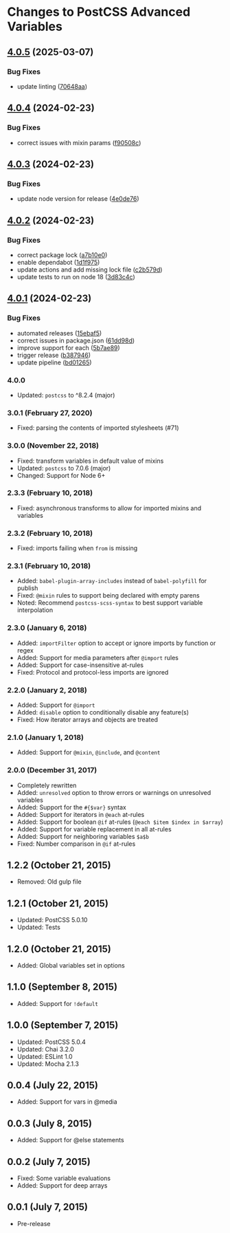 # Changes to PostCSS Advanced Variables

## [4.0.5](https://github.com/armano2/postcss-advanced-variables/compare/v4.0.4...v4.0.5) (2025-03-07)


### Bug Fixes

* update linting ([70648aa](https://github.com/armano2/postcss-advanced-variables/commit/70648aa4bd087e33cf86e7449be5c8614fffde83))

## [4.0.4](https://github.com/armano2/postcss-advanced-variables/compare/v4.0.3...v4.0.4) (2024-02-23)


### Bug Fixes

* correct issues with mixin params ([f90508c](https://github.com/armano2/postcss-advanced-variables/commit/f90508ca2d42d9058840f2714a6519b7e23e5ea3))

## [4.0.3](https://github.com/armano2/postcss-advanced-variables/compare/v4.0.2...v4.0.3) (2024-02-23)


### Bug Fixes

* update node version for release ([4e0de76](https://github.com/armano2/postcss-advanced-variables/commit/4e0de7689eb914cc5c2d47f5a8b7b22ca9c70564))

## [4.0.2](https://github.com/armano2/postcss-advanced-variables/compare/v4.0.1...v4.0.2) (2024-02-23)


### Bug Fixes

* correct package lock ([a7b10e0](https://github.com/armano2/postcss-advanced-variables/commit/a7b10e012a3df8b2d7278fafbc50007f68cb399b))
* enable dependabot ([1d1f975](https://github.com/armano2/postcss-advanced-variables/commit/1d1f97546942dc2d8e7ea4d995e059064473fb33))
* update actions and add missing lock file ([c2b579d](https://github.com/armano2/postcss-advanced-variables/commit/c2b579d043cf9fa7e6afa2a88f1898baa6768ede))
* update tests to run on node 18 ([3d83c4c](https://github.com/armano2/postcss-advanced-variables/commit/3d83c4c48c3c537cd7abb85c4419c4adaf7efab0))

## [4.0.1](https://github.com/armano2/postcss-advanced-variables/compare/v4.0.0...v4.0.1) (2024-02-23)


### Bug Fixes

* automated releases ([15ebaf5](https://github.com/armano2/postcss-advanced-variables/commit/15ebaf580d1876d92331b2d39056ffe42e891d87))
* correct issues in package.json ([61dd98d](https://github.com/armano2/postcss-advanced-variables/commit/61dd98d750ceb273adf37956cd2cb6ae7c0f4819))
* improve support for each ([5b7ae89](https://github.com/armano2/postcss-advanced-variables/commit/5b7ae8955e8186a56d69d9c459b7b802de192afa))
* trigger release ([b387946](https://github.com/armano2/postcss-advanced-variables/commit/b387946d18f13e2c48206d83eb4fcab17d28eaa3))
* update pipeline ([bd01265](https://github.com/armano2/postcss-advanced-variables/commit/bd01265a4d0f44d672b7574049cb594e53ed0b59))

### 4.0.0

- Updated: `postcss` to ^8.2.4 (major)

### 3.0.1 (February 27, 2020)

- Fixed: parsing the contents of imported stylesheets (#71)

### 3.0.0 (November 22, 2018)

- Fixed: transform variables in default value of mixins
- Updated: `postcss` to 7.0.6 (major)
- Changed: Support for Node 6+

### 2.3.3 (February 10, 2018)

- Fixed: asynchronous transforms to allow for imported mixins and variables

### 2.3.2 (February 10, 2018)

- Fixed: imports failing when `from` is missing

### 2.3.1 (February 10, 2018)

- Added: `babel-plugin-array-includes` instead of `babel-polyfill` for publish
- Fixed: `@mixin` rules to support being declared with empty parens
- Noted: Recommend `postcss-scss-syntax` to best support variable interpolation

### 2.3.0 (January 6, 2018)

- Added: `importFilter` option to accept or ignore imports by function or regex
- Added: Support for media parameters after `@import` rules
- Added: Support for case-insensitive at-rules
- Fixed: Protocol and protocol-less imports are ignored

### 2.2.0 (January 2, 2018)

- Added: Support for `@import`
- Added: `disable` option to conditionally disable any feature(s)
- Fixed: How iterator arrays and objects are treated

### 2.1.0 (January 1, 2018)

- Added: Support for `@mixin`, `@include`, and `@content`

### 2.0.0 (December 31, 2017)

- Completely rewritten
- Added: `unresolved` option to throw errors or warnings on unresolved variables
- Added: Support for the `#{$var}` syntax
- Added: Support for iterators in `@each` at-rules
- Added: Support for boolean `@if` at-rules
  (`@each $item $index in $array`)
- Added: Support for variable replacement in all at-rules
- Added: Support for neighboring variables `$a$b`
- Fixed: Number comparison in `@if` at-rules

## 1.2.2 (October 21, 2015)

- Removed: Old gulp file

## 1.2.1 (October 21, 2015)

- Updated: PostCSS 5.0.10
- Updated: Tests

## 1.2.0 (October 21, 2015)

- Added: Global variables set in options

## 1.1.0 (September 8, 2015)

- Added: Support for `!default`

## 1.0.0 (September 7, 2015)

- Updated: PostCSS 5.0.4
- Updated: Chai 3.2.0
- Updated: ESLint 1.0
- Updated: Mocha 2.1.3  

## 0.0.4 (July 22, 2015)

- Added: Support for vars in @media

## 0.0.3 (July 8, 2015)

- Added: Support for @else statements

## 0.0.2 (July 7, 2015)

- Fixed: Some variable evaluations
- Added: Support for deep arrays

## 0.0.1 (July 7, 2015)

- Pre-release
